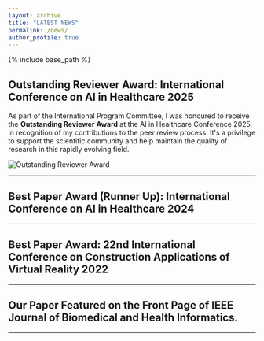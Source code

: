 ```yaml
---
layout: archive
title: "LATEST NEWS"
permalink: /news/
author_profile: true
---
```


{% include base_path %}

## Outstanding Reviewer Award: International Conference on AI in Healthcare 2025

As part of the International Program Committee, I was honoured to receive the **Outstanding Reviewer Award** at the AI in Healthcare Conference 2025, in recognition of my contributions to the peer review process. It's a privilege to support the scientific community and help maintain the quality of research in this rapidly evolving field.

![Outstanding Reviewer Award](ai-conference.jpg)

---

## Best Paper Award (Runner Up): International Conference on AI in Healthcare 2024


---

## Best Paper Award: 22nd International Conference on Construction Applications of Virtual Reality 2022



---

## Our Paper Featured on the Front Page of IEEE Journal of Biomedical and Health Informatics.


---
